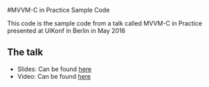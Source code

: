 #MVVM-C in Practice Sample Code

This code is the sample code from a talk called MVVM-C in Practice presented at UIKonf in Berlin in May 2016

## The talk
+ Slides: Can be found [here](https://speakerdeck.com/macdevnet/mvvm-c-in-practice)
+ Video: Can be found [here](https://www.youtube.com/watch?v=9VojuJpUuE8&list=PLdr22uU_wISqm9QbnczWxXs9qyuWpSU4k&index=6)



